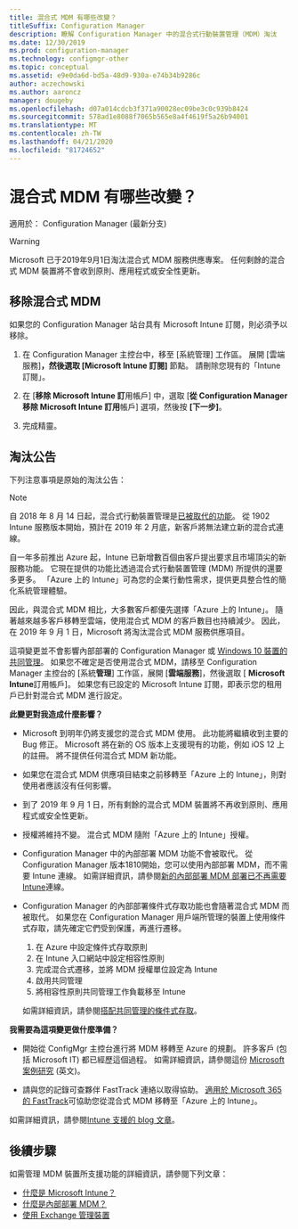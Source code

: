 ```yaml
---
title: 混合式 MDM 有哪些改變？
titleSuffix: Configuration Manager
description: 瞭解 Configuration Manager 中的混合式行動裝置管理（MDM）淘汰
ms.date: 12/30/2019
ms.prod: configuration-manager
ms.technology: configmgr-other
ms.topic: conceptual
ms.assetid: e9e0da6d-bd5a-48d9-930a-e74b34b9286c
author: aczechowski
ms.author: aaroncz
manager: dougeby
ms.openlocfilehash: d07a014cdcb3f371a90028ec09be3c0c939b8424
ms.sourcegitcommit: 578ad1e8088f7065b565e8a4f4619f5a26b94001
ms.translationtype: MT
ms.contentlocale: zh-TW
ms.lasthandoff: 04/21/2020
ms.locfileid: "81724652"
---
```

# <a name="what-happened-to-hybrid-mdm"></a>混合式 MDM 有哪些改變？

適用於：  Configuration Manager (最新分支)

> [!WARNING]
> Microsoft 已于2019年9月1日淘汰混合式 MDM 服務供應專案。 任何剩餘的混合式 MDM 裝置將不會收到原則、應用程式或安全性更新。

## <a name="remove-hybrid-mdm"></a>移除混合式 MDM

如果您的 Configuration Manager 站台具有 Microsoft Intune 訂閱，則必須予以移除。

1. 在 Configuration Manager 主控台中，移至 [系統管理]  工作區。 展開 [雲端服務]****，然後選取 [Microsoft Intune 訂閱]**** 節點。 請刪除您現有的「Intune 訂閱」。

1. 在 [**移除 Microsoft Intune 訂**用帳戶] 中，選取 [**從 Configuration Manager 移除 Microsoft Intune 訂用**帳戶] 選項，然後按 **[下一步]**。

1. 完成精靈。

## <a name="deprecation-announcement"></a>淘汰公告

下列注意事項是原始的淘汰公告：

> [!NOTE]  
> 自 2018 年 8 月 14 日起，混合式行動裝置管理是[已被取代的功能](../../core/plan-design/changes/deprecated/removed-and-deprecated-cmfeatures.md)。 從 1902 Intune 服務版本開始，預計在 2019 年 2 月底，新客戶將無法建立新的混合式連線。
> <!--Intune feature 2683117-->  
> 自一年多前推出 Azure 起，Intune 已新增數百個由客戶提出要求且市場頂尖的新服務功能。 它現在提供的功能比透過混合式行動裝置管理 (MDM) 所提供的還要多更多。 「Azure 上的 Intune」可為您的企業行動性需求，提供更具整合性的簡化系統管理體驗。
>
> 因此，與混合式 MDM 相比，大多數客戶都優先選擇「Azure 上的 Intune」。 隨著越來越多客戶移轉至雲端，使用混合式 MDM 的客戶數目也持續減少。 因此，在 2019 年 9 月 1 日，Microsoft 將淘汰混合式 MDM 服務供應項目。
>
> 這項變更並不會影響內部部署的 Configuration Manager 或 [Windows 10 裝置的共同管理](../../comanage/overview.md)。 如果您不確定是否使用混合式 MDM，請移至 Configuration Manager 主控台的 [系統**管理**] 工作區，展開 [**雲端服務**]，然後選取 [ **Microsoft Intune**訂用帳戶]。 如果您有已設定的 Microsoft Intune 訂閱，即表示您的租用戶已針對混合式 MDM 進行設定。
>
> **此變更對我造成什麼影響？**
>
> - Microsoft 到明年仍將支援您的混合式 MDM 使用。 此功能將繼續收到主要的 Bug 修正。 Microsoft 將在新的 OS 版本上支援現有的功能，例如 iOS 12 上的註冊。 將不提供任何混合式 MDM 新功能。  
>
> - 如果您在混合式 MDM 供應項目結束之前移轉至「Azure 上的 Intune」，則對使用者應該沒有任何影響。  
>
> - 到了 2019 年 9 月 1 日，所有剩餘的混合式 MDM 裝置將不再收到原則、應用程式或安全性更新。  
>
> - 授權將維持不變。 混合式 MDM 隨附「Azure 上的 Intune」授權。  
>
> - Configuration Manager 中的內部部署 MDM 功能不會被取代。 從 Configuration Manager 版本1810開始，您可以使用內部部署 MDM，而不需要 Intune 連線。 如需詳細資訊，請參閱[新的內部部署 MDM 部署已不再需要 Intune](../../core/plan-design/changes/whats-new-in-version-1810.md#bkmk_opmdm)連線。
>
> - Configuration Manager 的內部部署條件式存取功能也會隨著混合式 MDM 而被取代。 如果您在 Configuration Manager 用戶端所管理的裝置上使用條件式存取，請先確定它們受到保護，再進行遷移。
>     1. 在 Azure 中設定條件式存取原則
>     2. 在 Intune 入口網站中設定相容性原則
>     3. 完成混合式遷移，並將 MDM 授權單位設定為 Intune
>     4. 啟用共同管理
>     5. 將相容性原則共同管理工作負載移至 Intune
>
>     如需詳細資訊，請參閱[搭配共同管理的條件式存取](../../comanage/quickstart-conditional-access.md)。
>
> **我需要為這項變更做什麼準備？**
>
> - 開始從 ConfigMgr 主控台進行將 MDM 移轉至 Azure 的規劃。 許多客戶 (包括 Microsoft IT) 都已經歷這個過程。 如需詳細資訊，請參閱這份 [Microsoft 案例研究](https://aka.ms/Intune_MSFT) \(英文\)。  
>
> - 請與您的記錄可查夥伴 FastTrack 連絡以取得協助。 [適用於 Microsoft 365 的 FastTrack](https://aka.ms/hybrid_fasttrack)可協助您從混合式 MDM 移轉至「Azure 上的 Intune」。
>
> 如需詳細資訊，請參閱[Intune 支援的 blog 文章](https://aka.ms/hybrid_notification)。

## <a name="next-steps"></a>後續步驟

如需管理 MDM 裝置所支援功能的詳細資訊，請參閱下列文章：

- [什麼是 Microsoft Intune？](https://docs.microsoft.com/intune/what-is-intune)
- [什麼是內部部署 MDM？](manage-mobile-devices-with-on-premises-infrastructure.md)
- [使用 Exchange 管理裝置](../deploy-use/manage-mobile-devices-with-exchange-activesync.md)
